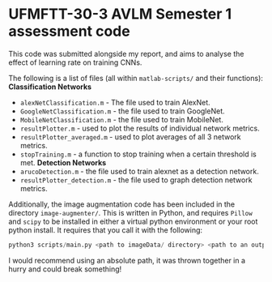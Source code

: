 # UFMFTT-30-3 AVLM Semester 1 assessment code
This code was submitted alongside my report, and aims to analyse the effect of learning rate on training CNNs. 

The following is a list of files (all within `matlab-scripts/` and their functions):
**Classification Networks**
* `alexNetClassification.m` - The file used to train AlexNet.
* `GoogleNetClassification.m` - the file used to train GoogleNet.
* `MobileNetClassification.m` - the file used to train MobileNet.
* `resultPlotter.m` - used to plot the results of individual network metrics.
* `resultPlotter_averaged.m` - used to plot averages of all 3 network metrics. 
* `stopTraining.m` - a function to stop training when a certain threshold is met.
**Detection Networks**
* `arucoDetection.m` - the file used to train alexnet as a detection network.
* `resultPlotter_detection.m` - the file used to graph detection network metrics.

Additionally, the image augmentation code has been included in the directory `image-augmenter/`. This is written in Python, and requires `Pillow` and `scipy` to be installed in either a virtual python environment or your root python install. It requires that you call it with the following:
```python
python3 scripts/main.py <path to imageData/ directory> <path to an output directory>
```
I would recommend using an absolute path, it was thrown together in a hurry and could break something! 